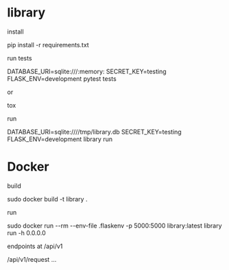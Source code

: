 # library

install

pip install -r requirements.txt


run tests

DATABASE_URI=sqlite:///:memory: SECRET_KEY=testing FLASK_ENV=development pytest tests

or

tox

run


DATABASE_URI=sqlite:////tmp/library.db SECRET_KEY=testing FLASK_ENV=development library run


# Docker

build

sudo docker build -t library .

run

sudo docker run --rm --env-file .flaskenv -p 5000:5000 library:latest library run -h 0.0.0.0


endpoints at /api/v1

/api/v1/request
...


